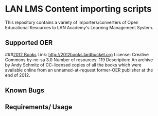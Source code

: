 LAN LMS Content importing scripts 
=======
This repository contains a variety of importers/converters of Open Educational Resources to LAN Academy's Learning Management System. 

Supported OER
--------
###[2012 Books](http://2012books.lardbucket.org)
Link: http://2012books.lardbucket.org
License: Creative Commons by-nc-sa 3.0
Number of resources: 119
Description: An archive by Andy Schmitz of CC-licensed copies of all the books which were available online from an unnamed-at-request former-OER publisher at the end of 2012. 

Known Bugs
-----------



Requirements/ Usage
------------


